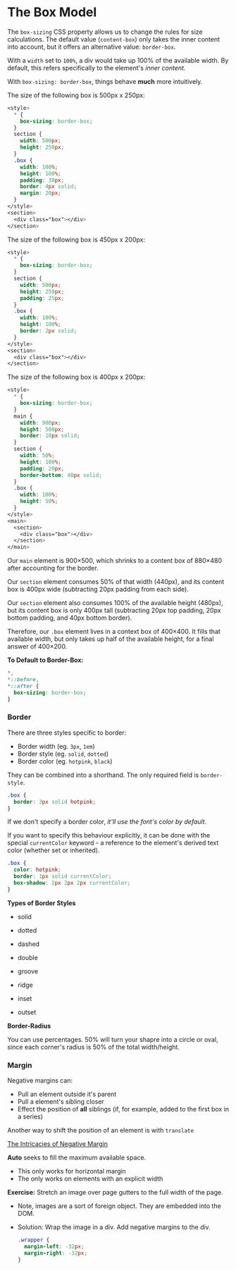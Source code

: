# The Box Model

The `box-sizing` CSS property allows us to change the rules for size calculations. The default value (`content-box`) only takes the inner content into account, but it offers an alternative value: `border-box`.

With a `width` set to `100%`, a div would take up 100% of the available width. By default, this refers specifically to the element's *inner content*.

With `box-sizing: border-box`, things behave **much** more intuitively.



The size of the following box is 500px x 250px:

```css
<style>
  * {
    box-sizing: border-box;
  }
  section {
    width: 500px;
    height: 250px;
  }
  .box {
    width: 100%;
    height: 100%;
    padding: 30px;
    border: 4px solid;
    margin: 20px;
  }
</style>
<section>
  <div class="box"></div>
</section>
```



The size of the following box is 450px x 200px:

```css
<style>
  * {
    box-sizing: border-box;
  }
  section {
    width: 500px;
    height: 250px;
    padding: 25px;
  }
  .box {
    width: 100%;
    height: 100%;
    border: 2px solid;
  }
</style>
<section>
  <div class="box"></div>
</section>
```



The size of the following box is 400px x 200px:

```css
<style>
  * {
    box-sizing: border-box;
  }
  main {
    width: 900px;
    height: 500px;
    border: 10px solid;
  }
  section {
    width: 50%;
    height: 100%;
    padding: 20px;
    border-bottom: 40px solid;
  }
  .box {
    width: 100%;
    height: 50%;
  }
</style>
<main>
  <section>
    <div class="box"></div>
  </section>
</main>
```

Our `main` element is 900×500, which shrinks to a content box of 880×480 after accounting for the border.

Our `section` element consumes 50% of that width (440px), and its content box is 400px wide (subtracting 20px padding from each side).

Our `section` element also consumes 100% of the available height (480px), but its content box is only 400px tall (subtracting 20px top padding, 20px bottom padding, and 40px bottom border).

Therefore, our `.box` element lives in a context box of 400×400. It fills that available width, but only takes up half of the available height, for a final answer of 400×200.



**To Default to Border-Box:**

```css
*,
*::before,
*::after {
  box-sizing: border-box;
}
```



### Border

There are three styles specific to border:

- Border width (eg. `3px`, `1em`)
- Border style (eg. `solid`, `dotted`)
- Border color (eg. `hotpink`, `black`)

They can be combined into a shorthand. The only required field is `border-style`.

```css
.box {
  border: 3px solid hotpink;
}
```

If we don't specify a border color, *it'll use the font's color by default*. 

If you want to specify this behaviour explicitly, it can be done with the special `currentColor` keyword - a reference to the element's derived text color (whether set or inherited).

```css
.box {
  color: hotpink;
  border: 1px solid currentColor;
  box-shadow: 2px 2px 2px currentColor;
}
```



**Types of Border Styles**

- solid

- dotted

- dashed

- double

- groove

- ridge

- inset

- outset

  

**Border-Radius**

You can use percentages. 50% will turn your shapre into a circle or oval, since each corner's radius is 50% of the total width/height.



### Margin

Negative margins can:

- Pull an element outside it's parent
- Pull a element's sibling closer
- Effect the position of **all** siblings (if, for example, added to the first box in a series)

Another way to shift the position of an element is with `translate`

[The Intricacies of Negative Margin](https://www.quirksmode.org/blog/archives/2020/02/negative_margin.html)



**Auto** seeks to fill the maximum available space.

- This only works for horizontal margin
- The only works on elements with an explicit width



**Exercise:** Stretch an image over page gutters to the full width of the page.

- Note, images are a sort of foreign object. They are embedded into the DOM.

- Solution: Wrap the image in a div. Add negative margins to the div.

  ```css
  .wrapper {
    margin-left: -32px;
    margin-right: -32px;
  }
  ```

  
